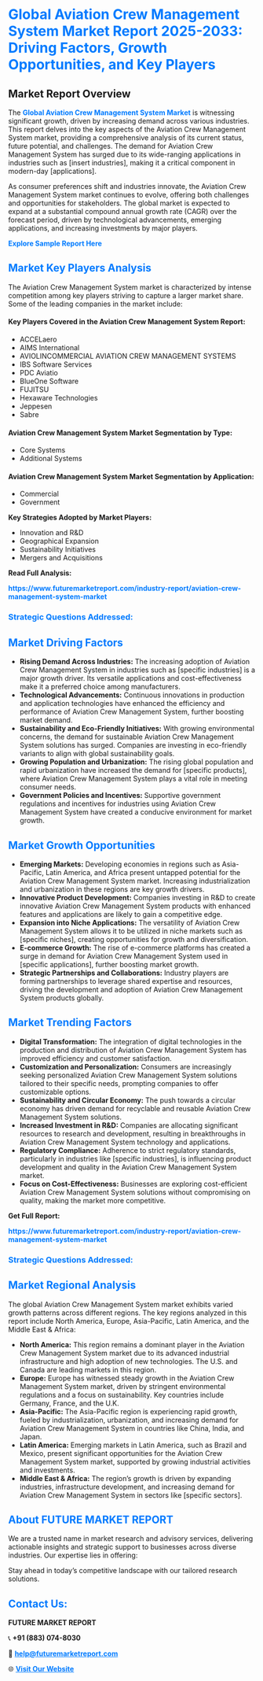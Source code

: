 <h1 style="color: #007BFF;">Global Aviation Crew Management System Market Report 2025-2033: Driving Factors, Growth Opportunities, and Key Players</h1>

<section id="overview">
<h2>Market Report Overview</h2>
<p>The <a href="https://www.futuremarketreport.com/industry-report/aviation-crew-management-system-market" style="color: #007BFF; text-decoration: none;"><strong>Global Aviation Crew Management System Market</strong></a> is witnessing significant growth, driven by increasing demand across various industries. This report delves into the key aspects of the Aviation Crew Management System market, providing a comprehensive analysis of its current status, future potential, and challenges. The demand for Aviation Crew Management System has surged due to its wide-ranging applications in industries such as [insert industries], making it a critical component in modern-day [applications].</p>
<p>As consumer preferences shift and industries innovate, the Aviation Crew Management System market continues to evolve, offering both challenges and opportunities for stakeholders. The global market is expected to expand at a substantial compound annual growth rate (CAGR) over the forecast period, driven by technological advancements, emerging applications, and increasing investments by major players.</p>
</section>

<section id="overview">
<p><a href="https://www.futuremarketreport.com/request-sample/reportId=106793" style="color: #007BFF; text-decoration: none;"><strong>Explore Sample Report Here</strong></a></p>
</section>

<section id="key-players">
<h2 style="color: #007BFF;">Market Key Players Analysis</h2>
<p>The Aviation Crew Management System market is characterized by intense competition among key players striving to capture a larger market share. Some of the leading companies in the market include:</p>
<h4>Key Players Covered in the Aviation Crew Management System Report:</h4>
<ul><li>ACCELaero</li><li>AIMS International</li><li>AVIOLINCOMMERCIAL AVIATION CREW MANAGEMENT SYSTEMS</li><li>IBS Software Services</li><li>PDC Aviatio</li><li>BlueOne Software</li><li>FUJITSU</li><li>Hexaware Technologies</li><li>Jeppesen</li><li>Sabre</li></ul>
<h4>Aviation Crew Management System Market Segmentation by Type:</h4>
<ul><li>Core Systems</li><li>Additional Systems</li></ul>

<h4>Aviation Crew Management System Market Segmentation by Application:</h4>
<ul><li>Commercial</li><li>Government</li></ul>
<p><strong>Key Strategies Adopted by Market Players:</strong></p>
<ul>
<li>Innovation and R&D</li>
<li>Geographical Expansion</li>
<li>Sustainability Initiatives</li>
<li>Mergers and Acquisitions</li>
</ul>
</section>

<section>
<p><strong>Read Full Analysis: </strong></p><a href="https://www.futuremarketreport.com/industry-report/aviation-crew-management-system-market" style="color: #007BFF; text-decoration: none;"><strong>https://www.futuremarketreport.com/industry-report/aviation-crew-management-system-market</strong></a>
<h3 style="color: #007BFF;">Strategic Questions Addressed:</h3>
</section>

<section id="driving-factors">
<h2 style="color: #007BFF;">Market Driving Factors</h2>
<ul>
<li><strong>Rising Demand Across Industries:</strong> The increasing adoption of Aviation Crew Management System in industries such as [specific industries] is a major growth driver. Its versatile applications and cost-effectiveness make it a preferred choice among manufacturers.</li>
<li><strong>Technological Advancements:</strong> Continuous innovations in production and application technologies have enhanced the efficiency and performance of Aviation Crew Management System, further boosting market demand.</li>
<li><strong>Sustainability and Eco-Friendly Initiatives:</strong> With growing environmental concerns, the demand for sustainable Aviation Crew Management System solutions has surged. Companies are investing in eco-friendly variants to align with global sustainability goals.</li>
<li><strong>Growing Population and Urbanization:</strong> The rising global population and rapid urbanization have increased the demand for [specific products], where Aviation Crew Management System plays a vital role in meeting consumer needs.</li>
<li><strong>Government Policies and Incentives:</strong> Supportive government regulations and incentives for industries using Aviation Crew Management System have created a conducive environment for market growth.</li>
</ul>
</section>

<section id="growth-opportunities">
<h2 style="color: #007BFF;">Market Growth Opportunities</h2>
<ul>
<li><strong>Emerging Markets:</strong> Developing economies in regions such as Asia-Pacific, Latin America, and Africa present untapped potential for the Aviation Crew Management System market. Increasing industrialization and urbanization in these regions are key growth drivers.</li>
<li><strong>Innovative Product Development:</strong> Companies investing in R&D to create innovative Aviation Crew Management System products with enhanced features and applications are likely to gain a competitive edge.</li>
<li><strong>Expansion into Niche Applications:</strong> The versatility of Aviation Crew Management System allows it to be utilized in niche markets such as [specific niches], creating opportunities for growth and diversification.</li>
<li><strong>E-commerce Growth:</strong> The rise of e-commerce platforms has created a surge in demand for Aviation Crew Management System used in [specific applications], further boosting market growth.</li>
<li><strong>Strategic Partnerships and Collaborations:</strong> Industry players are forming partnerships to leverage shared expertise and resources, driving the development and adoption of Aviation Crew Management System products globally.</li>
</ul>
</section>

<section id="trending-factors">
<h2 style="color: #007BFF;">Market Trending Factors</h2>
<ul>
<li><strong>Digital Transformation:</strong> The integration of digital technologies in the production and distribution of Aviation Crew Management System has improved efficiency and customer satisfaction.</li>
<li><strong>Customization and Personalization:</strong> Consumers are increasingly seeking personalized Aviation Crew Management System solutions tailored to their specific needs, prompting companies to offer customizable options.</li>
<li><strong>Sustainability and Circular Economy:</strong> The push towards a circular economy has driven demand for recyclable and reusable Aviation Crew Management System solutions.</li>
<li><strong>Increased Investment in R&D:</strong> Companies are allocating significant resources to research and development, resulting in breakthroughs in Aviation Crew Management System technology and applications.</li>
<li><strong>Regulatory Compliance:</strong> Adherence to strict regulatory standards, particularly in industries like [specific industries], is influencing product development and quality in the Aviation Crew Management System market.</li>
<li><strong>Focus on Cost-Effectiveness:</strong> Businesses are exploring cost-efficient Aviation Crew Management System solutions without compromising on quality, making the market more competitive.</li>
</ul>
</section>

<section>
<p><strong>Get Full Report: </strong></p><a href="https://www.futuremarketreport.com/industry-report/aviation-crew-management-system-market" style="color: #007BFF; text-decoration: none;"><strong>https://www.futuremarketreport.com/industry-report/aviation-crew-management-system-market</strong></a>
<h3 style="color: #007BFF;">Strategic Questions Addressed:</h3>
</section>


<section id="regional-analysis">
<h2 style="color: #007BFF;">Market Regional Analysis</h2>
<p>The global Aviation Crew Management System market exhibits varied growth patterns across different regions. The key regions analyzed in this report include North America, Europe, Asia-Pacific, Latin America, and the Middle East & Africa:</p>
<ul>
<li><strong>North America:</strong> This region remains a dominant player in the Aviation Crew Management System market due to its advanced industrial infrastructure and high adoption of new technologies. The U.S. and Canada are leading markets in this region.</li>
<li><strong>Europe:</strong> Europe has witnessed steady growth in the Aviation Crew Management System market, driven by stringent environmental regulations and a focus on sustainability. Key countries include Germany, France, and the U.K.</li>
<li><strong>Asia-Pacific:</strong> The Asia-Pacific region is experiencing rapid growth, fueled by industrialization, urbanization, and increasing demand for Aviation Crew Management System in countries like China, India, and Japan.</li>
<li><strong>Latin America:</strong> Emerging markets in Latin America, such as Brazil and Mexico, present significant opportunities for the Aviation Crew Management System market, supported by growing industrial activities and investments.</li>
<li><strong>Middle East & Africa:</strong> The region’s growth is driven by expanding industries, infrastructure development, and increasing demand for Aviation Crew Management System in sectors like [specific sectors].</li>
</ul>
</section>

<footer>
<h2 style="color: #007BFF;">About FUTURE MARKET REPORT</h2>
<p>We are a trusted name in market research and advisory services, delivering actionable insights and strategic support to businesses across diverse industries. Our expertise lies in offering:</p>

<p>Stay ahead in today’s competitive landscape with our tailored research solutions.</p>

<h2 style="color: #007BFF;">Contact Us:</h2>
<p><strong>FUTURE MARKET REPORT</strong></p>
<p>📞 <strong>+91 (883) 074-8030</strong></p>
<p>📧 <strong><a href="mailto:help@futuremarketreport.com" style="color: #007BFF;">help@futuremarketreport.com</a></strong></p>
<p>🌐 <strong><a href="https://www.futuremarketreport.com/" style="color: #007BFF;">Visit Our Website</a></strong></p>
</footer>